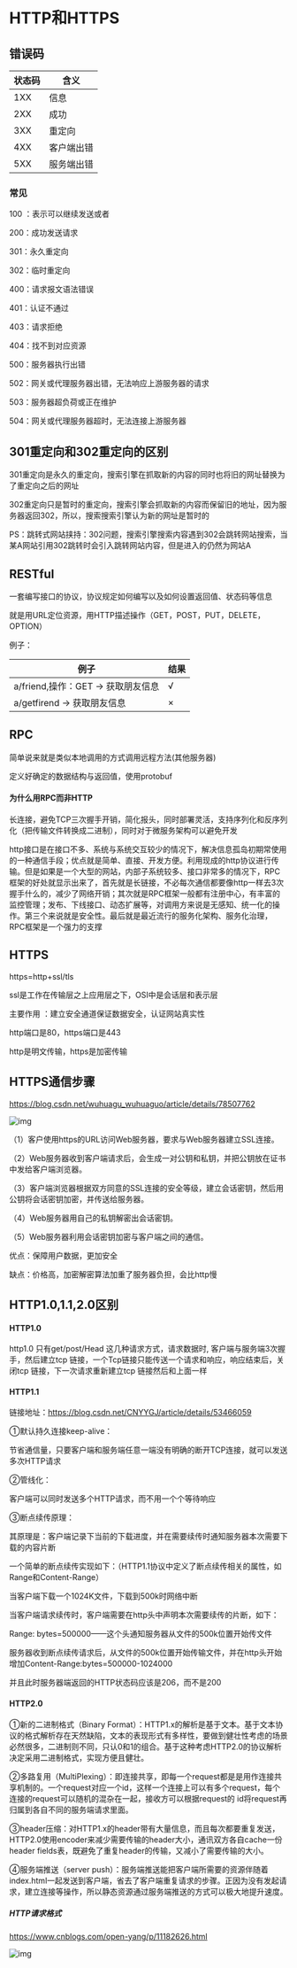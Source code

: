 # HTTP和HTTPS

## 错误码

| 状态码 | 含义 |
| ---- | ---- |
| 1XX | 信息 |
| 2XX | 成功 |
| 3XX | 重定向 |
| 4XX | 客户端出错 |
| 5XX | 服务端出错 |

### 常见

100 ：表示可以继续发送或者

200：成功发送请求

301：永久重定向

302：临时重定向

400：请求报文语法错误

401：认证不通过

403：请求拒绝

404：找不到对应资源

500：服务器执行出错

502：网关或代理服务器出错，无法响应上游服务器的请求

503：服务器超负荷或正在维护

504：网关或代理服务器超时，无法连接上游服务器

## 301重定向和302重定向的区别

301重定向是永久的重定向，搜索引擎在抓取新的内容的同时也将旧的网址替换为了重定向之后的网址

302重定向只是暂时的重定向，搜索引擎会抓取新的内容而保留旧的地址，因为服务器返回302，所以，搜索搜索引擎认为新的网址是暂时的

PS：跳转式网站挟持：302问题，搜索引擎搜索内容遇到302会跳转网站搜索，当某A网站引用302跳转时会引入跳转网站内容，但是进入的仍然为网站A

## RESTful

一套编写接口的协议，协议规定如何编写以及如何设置返回值、状态码等信息

 就是用URL定位资源，用HTTP描述操作（GET，POST，PUT，DELETE，OPTION）

例子：

| 例子                               | 结果 |
| ---------------------------------- | ---- |
| a/friend,操作：GET -> 获取朋友信息 | √    |
| a/getfirend  -> 获取朋友信息       | ×    |

## RPC

简单说来就是类似本地调用的方式调用远程方法(其他服务器)

定义好确定的数据结构与返回值，使用protobuf

#### 为什么用RPC而非HTTP

长连接，避免TCP三次握手开销，简化报头，同时部署灵活，支持序列化和反序列化（把传输文件转换成二进制），同时对于微服务架构可以避免开发

http接口是在接口不多、系统与系统交互较少的情况下，解决信息孤岛初期常使用的一种通信手段；优点就是简单、直接、开发方便。利用现成的http协议进行传输。但是如果是一个大型的网站，内部子系统较多、接口非常多的情况下，RPC框架的好处就显示出来了，首先就是长链接，不必每次通信都要像http一样去3次握手什么的，减少了网络开销；其次就是RPC框架一般都有注册中心，有丰富的监控管理；发布、下线接口、动态扩展等，对调用方来说是无感知、统一化的操作。第三个来说就是安全性。最后就是最近流行的服务化架构、服务化治理，RPC框架是一个强力的支撑 

## HTTPS

https=http+ssl/tls

ssl是工作在传输层之上应用层之下，OSI中是会话层和表示层

主要作用 ：建立安全通道保证数据安全，认证网站真实性

http端口是80，https端口是443

http是明文传输，https是加密传输

## HTTPS通信步骤

 https://blog.csdn.net/wuhuagu_wuhuaguo/article/details/78507762 

 ![img](https://img-blog.csdn.net/20180408114247968) 



（1）客户使用https的URL访问Web服务器，要求与Web服务器建立SSL连接。

（2）Web服务器收到客户端请求后，会生成一对公钥和私钥，并把公钥放在证书中发给客户端浏览器。

（3）客户端浏览器根据双方同意的SSL连接的安全等级，建立会话密钥，然后用公钥将会话密钥加密，并传送给服务器。

（4）Web服务器用自己的私钥解密出会话密钥。

（5）Web服务器利用会话密钥加密与客户端之间的通信。 

优点：保障用户数据，更加安全

缺点：价格高，加密解密算法加重了服务器负担，会比http慢

## HTTP1.0,1.1,2.0区别

#### HTTP1.0

 http1.0 只有get/post/Head 这几种请求方式，请求数据时, 客户端与服务端3次握手，然后建立tcp 链接，一个Tcp链接只能传送一个请求和响应，响应结束后，关闭tcp 链接，下一次请求重新建立tcp 链接然后和上面一样 

#### HTTP1.1

链接地址：https://blog.csdn.net/CNYYGJ/article/details/53466059

①默认持久连接keep-alive：

节省通信量，只要客户端和服务端任意一端没有明确的断开TCP连接，就可以发送多次HTTP请求

②管线化：

客户端可以同时发送多个HTTP请求，而不用一个个等待响应

③断点续传原理：

其原理是：客户端记录下当前的下载进度，并在需要续传时通知服务器本次需要下载的内容片断

一个简单的断点续传实现如下：（HTTP1.1协议中定义了断点续传相关的属性，如Range和Content-Range）

当客户端下载一个1024K文件，下载到500k时网络中断

当客户端请求续传时，客户端需要在http头中声明本次需要续传的片断，如下：

Range: bytes=500000——这个头通知服务器从文件的500k位置开始传文件

服务器收到断点续传请求后，从文件的500k位置开始传输文件，并在http头开始增加Content-Range:bytes=500000-1024000

并且此时服务器端返回的HTTP状态码应该是206，而不是200

#### HTTP2.0

①新的二进制格式（Binary Format）：HTTP1.x的解析是基于文本。基于文本协议的格式解析存在天然缺陷，文本的表现形式有多样性，要做到健壮性考虑的场景必然很多，二进制则不同，只认0和1的组合。基于这种考虑HTTP2.0的协议解析决定采用二进制格式，实现方便且健壮。

②多路复用（MultiPlexing）：即连接共享，即每一个request都是是用作连接共享机制的。一个request对应一个id，这样一个连接上可以有多个request，每个连接的request可以随机的混杂在一起，接收方可以根据request的 id将request再归属到各自不同的服务端请求里面。

③header压缩：对HTTP1.x的header带有大量信息，而且每次都要重复发送，HTTP2.0使用encoder来减少需要传输的header大小，通讯双方各自cache一份header fields表，既避免了重复header的传输，又减小了需要传输的大小。

④服务端推送（server push）：服务端推送能把客户端所需要的资源伴随着index.html一起发送到客户端，省去了客户端重复请求的步骤。正因为没有发起请求，建立连接等操作，所以静态资源通过服务端推送的方式可以极大地提升速度。

##### HTTP请求格式

 https://www.cnblogs.com/open-yang/p/11182626.html 

 ![img](https://img2018.cnblogs.com/blog/1616056/201907/1616056-20190713232554466-1825538705.png) 